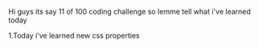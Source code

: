 Hi guys its say 11 of 100 coding challenge so lemme tell what i've learned today

1.Today i've learned new css properties

